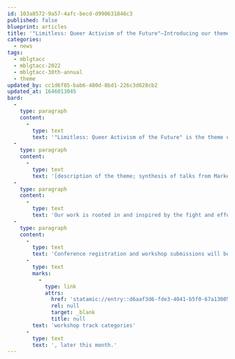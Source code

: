 ```yaml
---
id: 103a8572-9a57-4afc-becd-d990631846c3
published: false
blueprint: articles
title: '"Limitless: Queer Activism of the Future"—Introducing our theme for the 30th annual MBLGTACC; registration and workshop RFP coming April 4'
categories:
  - news
tags:
  - mblgtacc
  - mblgtacc-2022
  - mblgtacc-30th-annual
  - theme
updated_by: cc1d6f85-bab6-480d-8bd1-226c3d628cb2
updated_at: 1646013045
bard:
  -
    type: paragraph
    content:
      -
        type: text
        text: '"Limitless: Queer Activism of the Future" is the theme of the 30th annual Midwest Bisexual Lesbian Gay Transgender Asexual College Conference, coming to Columbus, Ohio from October 21-23, 2022.'
  -
    type: paragraph
    content:
      -
        type: text
        text: '[description of the theme; synthesis of talks from Marketing and Programming areas]'
  -
    type: paragraph
    content:
      -
        type: text
        text: 'Our work is rooted in and inspired by the fight and efforts of those before us. And when we work together, when we center the needs of the most marginalized, when we fight—relentlessly and strategically—for justice, our potential for positive change is limitless. Our theme is, at once, an aspirational vision of what our future can be and a portrait of what we stand to lose if we don''t remain vigilant in defense of our shared values, of our fundamental human rights, and of our community. The queer activism of the future '
  -
    type: paragraph
    content:
      -
        type: text
        text: 'Conference registration and workshop submissions will both open starting on April 4. We look forward to sharing more information, including registration rates and '
      -
        type: text
        marks:
          -
            type: link
            attrs:
              href: 'statamic://entry::d6aaf3d6-fde3-4041-b5f0-67a13005275f'
              rel: null
              target: _blank
              title: null
        text: 'workshop track categories'
      -
        type: text
        text: ', later this month.'
---
```

